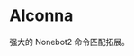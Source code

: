# Alconna

强大的 Nonebot2 命令匹配拓展。

<project-info
    name="Alconna"
    license="MIT"
    author="Tarrailt"
    repoUser="nonebot"
    repoName="plugin-alconna"
/>
